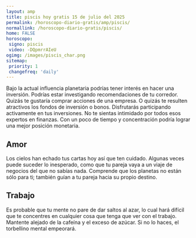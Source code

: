 ```yaml
---
layout: amp
title: piscis hoy gratis 15 de julio del 2025 
permalink: /horoscopo-diario-gratis/amp/piscis/
normallink: /horoscopo-diario-gratis/piscis/
home: FALSE
horoscopo:
 signo: piscis
 video: -DQpmrrAIeU
ogimg: /images/piscis_char.png
sitemap:
 priority: 1
 changefreq: 'daily'
---
```



Bajo la actual influencia planetaria podrías tener interés en hacer una inversión. Podrías estar investigando recomendaciones de tu corredor. Quizás te gustaría comprar acciones de una empresa. O quizás te resulten atractivos los fondos de inversión o bonos. Disfrutarás participando activamente en tus inversiones. No te sientas intimidado por todos esos expertos en finanzas. Con un poco de tiempo y concentración podría lograr una mejor posición monetaria.

## Amor

Los cielos han echado tus cartas hoy así que ten cuidado. Algunas veces puede suceder lo inesperado, como que tu pareja vaya a un viaje de negocios del que no sabías nada. Comprende que los planetas no están sólo para ti; también guían a tu pareja hacia su propio destino.

## Trabajo

Es probable que tu mente no pare de dar saltos al azar, lo cual hará difícil que te concentres en cualquier cosa que tenga que ver con el trabajo. Mantente alejado de la cafeína y el exceso de azúcar. Si no lo haces, el torbellino mental empeorará.